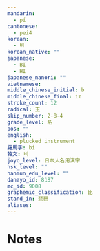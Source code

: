 ```yaml
---
mandarin:
  - pí
cantonese:
  - pei4
korean:
  - 비
korean_native: ""
japanese:
  - BI
  - HI
japanese_nanori: ""
vietnamese:
middle_chinese_initial: b
middle_chinese_final: iɪ
stroke_count: 12
radical: 玉
skip_number: 2-8-4
grade_level: 名
pos: ""
english:
  - plucked instrument
羅馬字: bi
韓文: 비
joyo_level: 日本人名用漢字
hsk_level: ""
hanmun_edu_level: ""
danayo_id: 8187
mc_id: 9008
graphemic_classification: 比
stand_in: 琵琶
aliases:
---
```


# Notes
